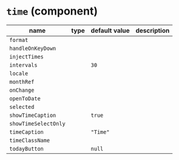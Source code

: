 `time` (component)
==================


| name  | type  | default value  | description  |
|---|---|---|---|
|`format`||||
|`handleOnKeyDown`||||
|`injectTimes`||||
|`intervals`||`30`||
|`locale`||||
|`monthRef`||||
|`onChange`||||
|`openToDate`||||
|`selected`||||
|`showTimeCaption`||`true`||
|`showTimeSelectOnly`||||
|`timeCaption`||`"Time"`||
|`timeClassName`||||
|`todayButton`||`null`||